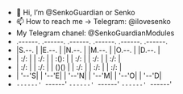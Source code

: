- 👋 Hi, I’m @SenkoGuardian or Senko
- 📫 How to reach me -> Telegram: @ilovesenko
- My Telegram chanel: @SenkoGuardianModules
 -  .------. .------. .------. .------. .------. .------.
 -  |S.--. | |E.--. | |N.--. | |M.--. | |O.--. | |D.--. |
 -  | :/\: | | :/\: | | :(): | | :/\: | | :/\: | | :/\: |
 -  | :\/: | | :\/: | | ()() | | :\/: | | :\/: | | :\/: |
 -  | '--'S| | '--'E| | '--'N| | '--'M| | '--'O| | '--'D|
 -  `------' `------' `------' `------' `------' `------'

<!---
SenkoGuardian/SenkoGuardian is a ✨ special ✨ repository because its `README.md` (this file) appears on your GitHub profile.
You can click the Preview link to take a look at your changes.
--->
